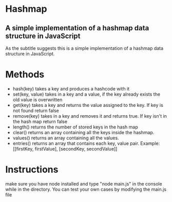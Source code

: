 # Hashmap

## A simple implementation of a hashmap data structure in JavaScript

As the subtitle suggests this is a simple implementation of a hashmap data structure
in JavaScript.

# Methods

- hash(key) takes a key and produces a hashcode with it
- set(key, value) takes in a key and a value, if the key already exists the old value is overwritten
- get(key) takes a key and returns the value assigned to the key. If key is not found return false
- remove(key) takes in a key and removes it and returns true. If key isn't in the hash map return false
- length() returns the number of stored keys in the hash map
- clear() returns an array containing all the keys inside the hashmap.
- values() returns an array containing all the values.
- entries() returns an array that contains each key, value pair. Example: [[firstKey, firstValue], [secondKey, secondValue]]

# Instructions

make sure you have node installed and type "node main.js" in the console while in the directory. You can test your own cases
by modifying the main.js file
